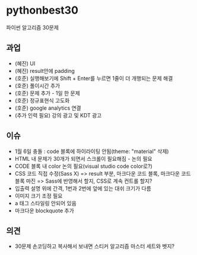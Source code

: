# pythonbest30
파이썬 알고리즘 30문제

## 과업
* (혜진) UI
* (혜진) result안에 padding
* (호준) 실행해보기에 Shift + Enter를 누르면 1줄이 더 개행되는 문제 해결
* (호준) 풀이시간 추가
* (호준) 문제 추가 - 1일 한 문제
* (호준) 정규표현식 고도화
* (호준) google analytics 연결
* (추가 인력 필요) 강의 광고 및 KDT 광고

## 이슈
* 1월 6일 충돌 : code 블록에 하이라이팅 안됨(theme: "material" 삭제)
* HTML 내 문제가 30개가 되면서 스크롤이 필요해짐 - 논의 필요
* CODE 블록 내 color 논의 필요(visual studio code color로?)
* CSS 코드 직접 수정(Sass X) => result 부분, 마크다운 코드 블록, 마크다운 코드블록 마진 => Sass에 반영해서 할지, CSS로 계속 컨트롤 할지?
* 입출력 설명 위에 간격, 1번과 2번에 앞에 있는 대쉬 크기가 다름
* 이미지 크기 조정 필요
* a 태그 스타일링 안되어 있음
* 마크다운 blockquote 추가

## 의견
* 30문제 손코딩하고 복사해서 보내면 스티커 알고리즘 마스터 세트와 벳지?
